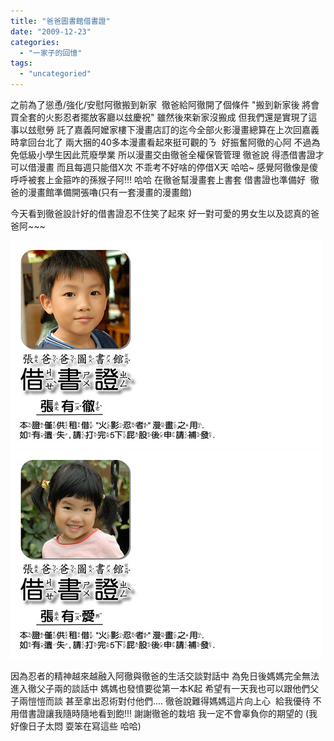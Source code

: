```yaml
---
title: "爸爸圖書館借書證"
date: "2009-12-23"
categories: 
  - "一家子的回憶"
tags: 
  - "uncategoried"
---
```


之前為了慫恿/強化/安慰阿徹搬到新家  徹爸給阿徹開了個條件 "搬到新家後 將會買全套的火影忍者擺放客廳以玆慶祝" 雖然後來新家沒搬成 但我們還是實現了這事以玆慰勞 託了嘉義阿嬤家樓下漫畫店訂的迄今全部火影漫畫總算在上次回嘉義時拿回台北了 兩大捆的40多本漫畫看起來挺可觀的ㄋ  好振奮阿徹的心阿 不過為免低級小學生因此荒廢學業 所以漫畫交由徹爸全權保管管理 徹爸說 得憑借書證才可以借漫畫 而且每週只能借X次 不乖考不好啥的停借X天 哈哈~ 感覺阿徹像是傻呼呼被套上金箍咋的孫猴子阿!!! 哈哈 在徹爸幫漫畫套上書套 借書證也準備好  徹爸的漫畫館準備開張嚕(只有一套漫畫的漫畫館)

今天看到徹爸設計好的借書證忍不住笑了起來 好一對可愛的男女生以及認真的爸爸阿~~~

![](images/4207234863_5f3bbe9455.jpg) ![](images/4207996564_5947a7f8c2.jpg)

因為忍者的精神越來越融入阿徹與徹爸的生活交談對話中 為免日後媽媽完全無法進入徹父子兩的談話中 媽媽也發憤要從第一本K起 希望有一天我也可以跟他們父子兩愷愷而談 甚至拿出忍術對付他們.... 徹爸說難得媽媽這片向上心  給我優待 不用借書證讓我隨時隨地看到飽!!! 謝謝徹爸的栽培 我一定不會辜負你的期望的 (我好像日子太悶 耍笨在寫這些 哈哈)
